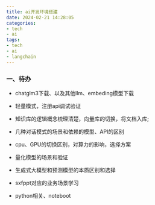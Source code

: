 ```yaml
---
title: ai开发环境搭建
date: 2024-02-21 14:28:05
categories:
- tech
- ai
tags: 
- tech
- ai
- langchain
---
```


### 一、待办
- chatglm3下载、以及其他llm、embeding模型下载
- 轻量模式，注册api调试验证
- 知识库的逻辑概念梳理清楚，向量库的切换，将文档入库;
- 几种对话模式的场景和依赖的模型、API的区别
- cpu、GPU的切换区别，对算力的影响，选择方案

- 量化模型的场景和验证
- 生成式大模型和预测模型的本质区别和选择
- sxfppt对应的业务场景学习
- python相关、noteboot